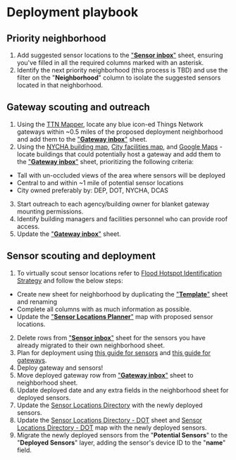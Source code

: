 # Deployment playbook
## Priority neighborhood
1. Add suggested sensor locations to the ["**Sensor inbox**"](https://docs.google.com/spreadsheets/d/1PHg1eIUd0UxAiTazykVBoy64rBAW5rRA5NoZ6fUNqqc/edit#gid=1479948156) sheet, ensuring you've filled in all the required columns marked with an asterisk.
2. Identify the next priority neighborhood (this process is TBD) and use the filter on the "**Neighborhood**" column to isolate the suggested sensors located in that neighborhood.

## Gateway scouting and outreach
1. Using the [TTN Mapper](https://ttnmapper.org/heatmap), locate any blue icon-ed Things Network gateways within ~0.5 miles of the proposed deployment neighborhood and add them to the ["**Gateway inbox**"](https://docs.google.com/spreadsheets/d/1PHg1eIUd0UxAiTazykVBoy64rBAW5rRA5NoZ6fUNqqc/edit#gid=1479948156) sheet.
2. Using the [NYCHA building map](https://www.arcgis.com/apps/webappviewer/index.html?id=41c6ff5e73ec459092e982060b7cf1a1), [City facilities map](https://cmydlarz.carto.com/builder/e06a8892-1836-4241-9514-2b02cae1ac7b/embed), and [Google Maps](https://www.google.com/maps) - locate buildings that could potentially host a gateway and add them to the ["**Gateway inbox**"](https://docs.google.com/spreadsheets/d/1PHg1eIUd0UxAiTazykVBoy64rBAW5rRA5NoZ6fUNqqc/edit#gid=1479948156) sheet, prioritizing the following criteria:
  * Tall with un-occluded views of the area where sensors will be deployed
  * Central to and within ~1 mile of potential sensor locations
  * City owned preferably by: DEP, DOT, NYCHA, DCAS
3. Start outreach to each agency/building owner for blanket gateway mounting permissions.
4. Identify building managers and facilities personnel who can provide roof access.
5. Update the ["**Gateway inbox**"](https://docs.google.com/spreadsheets/d/1PHg1eIUd0UxAiTazykVBoy64rBAW5rRA5NoZ6fUNqqc/edit#gid=1479948156) sheet.

## Sensor scouting and deployment
1. To virtually scout sensor locations refer to [Flood Hotspot Identification Strategy](https://github.com/floodnet-nyc/flood-sensor/blob/main/deployment/flood-hotspots-identification.md) and follow the below steps:
  * Create new sheet for neighborhood by duplicating the ["**Template**"](https://docs.google.com/spreadsheets/d/1PHg1eIUd0UxAiTazykVBoy64rBAW5rRA5NoZ6fUNqqc/edit#gid=130763079) sheet and renaming
  * Complete all columns with as much information as possible.
  * Update the ["**Sensor Locations Planner**"](https://www.google.com/maps/d/u/3/edit?mid=1njszfj9XP9E2616GYRWTTzQ7gLllMuxZ&ll=40.72909711386875%2C-73.9801152&z=12) map with proposed sensor locations.
2. Delete rows from ["**Sensor inbox**"](https://docs.google.com/spreadsheets/d/1PHg1eIUd0UxAiTazykVBoy64rBAW5rRA5NoZ6fUNqqc/edit#gid=1479948156) sheet for the sensors you have already migrated to their own neighborhood sheet.
3. Plan for deployment using [this guide for sensors](https://github.com/floodnet-nyc/flood-sensor/blob/main/deployment/flood-sensor-deployment-manual.md) and [this guide for gateways](https://github.com/floodnet-nyc/floodnet-gateway).
4. Deploy gateway and sensors!
5. Move deployed gateway row from ["**Gateway inbox**"](https://docs.google.com/spreadsheets/d/1PHg1eIUd0UxAiTazykVBoy64rBAW5rRA5NoZ6fUNqqc/edit#gid=1479948156) sheet to neighborhood sheet.
6. Update deployed date and any extra fields in the neighborhood sheet for deployed sensors.
7. Update the [Sensor Locations Directory](https://docs.google.com/spreadsheets/d/1NVvIKUWnidkvHxfQ3tJmftphjNo6dKeGr0YioP82oGE/edit#gid=0) with the newly deployed sensors.
8. Update the [Sensor Locations Directory - DOT](https://docs.google.com/spreadsheets/d/1ZReNvlH-R3MdetIZDS5ga3bWxmXC1i-LLoB1pRAIp6k/edit#gid=0) sheet and [Sensor Locations Directory - DOT](https://www.google.com/maps/d/edit?mid=1hVbk4Q3k9M8H7DdSSQZ9QwjQ_xt-dHmK&usp=sharing) map with the newly deployed sensors.
9. Migrate the newly deployed sensors from the "**Potential Sensors**" to the "**Deployed Sensors**" layer, adding the sensor's device ID to the "**name**" field.
